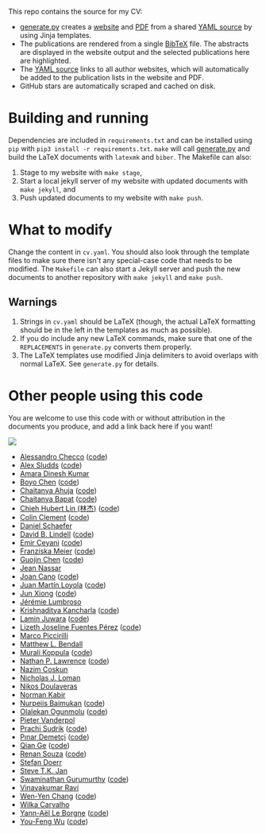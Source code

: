This repo contains the source for my CV:

+ [generate.py](generate.py) creates a [website](http://bamos.github.io)
  and [PDF](http://bamos.github.io/data/cv.pdf)
  from a shared [YAML source](cv.yaml)
  by using Jinja templates.
+ The publications are rendered from a single
  [BibTeX](publications/all.bib) file.
  The abstracts are displayed in the website output
  and the selected publications here are highlighted.
+ The [YAML source](cv.yaml) links to all author websites,
  which will automatically be added to the
  publication lists in the website and PDF.
+ GitHub stars are automatically scraped and cached on disk.


# Building and running
Dependencies are included in `requirements.txt` and can be installed
using `pip` with `pip3 install -r requirements.txt`.
`make` will call [generate.py](generate.py) and
build the LaTeX documents with `latexmk` and `biber`.
The Makefile can also:

1. Stage to my website with `make stage`,
2. Start a local jekyll server of my website with updated
  documents with `make jekyll`, and
3. Push updated documents to my website with `make push`.

# What to modify
Change the content in `cv.yaml`.
You should also look through the template files to make sure there isn't any
special-case code that needs to be modified.
The `Makefile` can also start a Jekyll server and push the
new documents to another repository with `make jekyll` and `make push`.

## Warnings
1. Strings in `cv.yaml` should be LaTeX (though, the actual LaTeX formatting
   should be in the left in the templates as much as possible).
2. If you do include any new LaTeX commands, make sure that one of the
   `REPLACEMENTS` in `generate.py` converts them properly.
3. The LaTeX templates use modified Jinja delimiters to avoid overlaps with
   normal LaTeX. See `generate.py` for details.

# Other people using this code
You are welcome to use this code with or without attribution in the
documents you produce, and add a link back here if you want!

![](./images/websites.png)

+ [Alessandro Checco](https://alessandrochecco.github.io/) ([code](https://github.com/wcarvalho/cv))
+ [Alex Sludds](https://alexsludds.github.io/) ([code](https://github.com/wcarvalho/cv))
+ [Amara Dinesh Kumar](https://dineshresearch.github.io/)
+ [Boyo Chen](https://boyochen.github.io/) ([code](https://github.com/wcarvalho/cv))
+ [Chaitanya Ahuja](https://chahuja.com/) ([code](https://github.com/chahuja/cv))
+ [Chaitanya Bapat](https://chaibapchya.github.io/about) ([code](https://github.com/wcarvalho/cv))
+ [Chieh Hubert Lin (林杰)](https://hubert0527.github.io/) ([code](https://github.com/wcarvalho/cv))
+ [Colin Clement](http://www.cbclement.com/cv/) ([code](https://github.com/colinclement/cv))
+ [Daniel Schaefer](https://github.com/JohnAZoidberg/cv)
+ [David B. Lindell](https://davidlindell.com/) ([code](https://github.com/davelindell/cv))
+ [Emir Ceyani](https://ceyani.io/) ([code](https://github.com/emirceyani/cv))
+ [Franziska Meier](https://fmeier.github.io/) ([code](https://github.com/wcarvalho/cv))
+ [Guojin Chen](https://dekura.github.io/) ([code](https://github.com/wcarvalho/cv))
+ [Jean Nassar](https://github.com/masasin/resume)
+ [Joan Cano](https://joancano.github.io/) ([code](https://github.com/wcarvalho/cv))
+ [Juan Martín Loyola](https://jmloyola.github.io/cv/) ([code](https://github.com/jmloyola/cv))
+ [Jun Xiong](https://suredream.github.io/) ([code](https://github.com/wcarvalho/cv))
+ [Jérémie Lumbroso](https://github.com/jlumbroso/cv)
+ [Krishnaditya Kancharla](https://krishnakancharla.github.io/about) ([code](https://github.com/wcarvalho/cv))
+ [Lamin Juwara](https://laminjuwara.github.io) ([code](https://github.com/LaminJuwara/laminjuwara.github.io))
+ [Lizeth Joseline Fuentes Pérez](https://lizonly.github.io/cv/) ([code](https://github.com/lizOnly/cv))
+ [Marco Piccirilli](https://mpicci.github.io/)
+ [Matthew L. Bendall](https://github.com/mlbendall/cv)
+ [Murali Koppula](https://murali-koppula.github.io/) ([code](https://github.com/wcarvalho/cv))
+ [Nathan P. Lawrence]( https://nplawrence.com/cv/) ([code](https://github.com/NPLawrence/CV))
+ [Nazim Coskun](https://github.com/nazimcoskun/cv)
+ [Nicholas J. Loman](https://github.com/nickloman/cv)
+ [Nikos Doulaveras](https://github.com/niveras/BlogCV)
+ [Norman Kabir](https://github.com/nkabir/cv)
+ [Nurpeiis Baimukan](https://nurpeiis.github.io/) ([code](https://github.com/wcarvalho/cv))
+ [Olalekan Ogunmolu](https://scriptedonachip.com/) ([code](https://github.com/wcarvalho/cv))
+ [Pieter Vanderpol](https://github.com/petevdp/cv)
+ [Prachi Sudrik](https://prachisudrik.github.io/about) ([code](https://github.com/wcarvalho/cv))
+ [Pınar Demetçi](https://pinardemetci.github.io/) ([code](https://github.com/wcarvalho/cv))
+ [Qian Ge](https://conan7882.github.io/) ([code](https://github.com/wcarvalho/cv))
+ [Renan Souza](https://renansouza.org/) ([code](https://github.com/renan-souza/cv))
+ [Stefan Doerr](https://github.com/stefdoerr/cv)
+ [Steve T.K. Jan](https://stevetkjan.github.io/)
+ [Swaminathan Gurumurthy](https://swami1995.github.io/) ([code](https://github.com/wcarvalho/cv))
+ [Vinayakumar Ravi](https://vinayakumarr.github.io/)
+ [Wen-Yen Chang](https://jwy-leo.github.io/) ([code](https://github.com/wcarvalho/cv))
+ [Wilka Carvalho](https://github.com/wcarvalho/cv)
+ [Yann-Aël Le Borgne](https://yannael.github.io/) ([code](https://github.com/wcarvalho/cv))
+ [You-Feng Wu](https://lilyo.github.io/) ([code](https://github.com/wcarvalho/cv))
